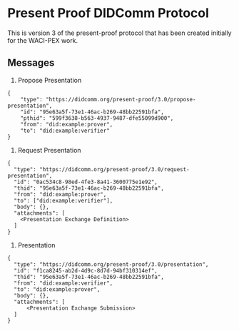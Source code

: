 # Present Proof DIDComm Protocol

This is version 3 of the present-proof protocol that has been created initially for the WACI-PEX work.

## Messages

1. Propose Presentation

```
{
    "type": "https://didcomm.org/present-proof/3.0/propose-presentation",
    "id": "95e63a5f-73e1-46ac-b269-48bb22591bfa",
    "pthid": "599f3638-b563-4937-9487-dfe55099d900",
    "from": "did:example:prover",
    "to": "did:example:verifier"
}
```

1. Request Presentation

```
{
  "type": "https://didcomm.org/present-proof/3.0/request-presentation",
  "id": "0ac534c8-98ed-4fe3-8a41-3600775e1e92",
  "thid": "95e63a5f-73e1-46ac-b269-48bb22591bfa",
  "from": "did:example:prover",
  "to": ["did:example:verifier"],
  "body": {},
  "attachments": [
    <Presentation Exchange Definition>
  ]
}
```

1. Presentation

```
{
  "type": "https://didcomm.org/present-proof/3.0/presentation",
  "id": "f1ca8245-ab2d-4d9c-8d7d-94bf310314ef",
  "thid": "95e63a5f-73e1-46ac-b269-48bb22591bfa",
  "from": "did:example:verifier",
  "to": "did:example:prover",
  "body": {},
  "attachments": [
      <Presentation Exchange Submission>
  ]
}
```
